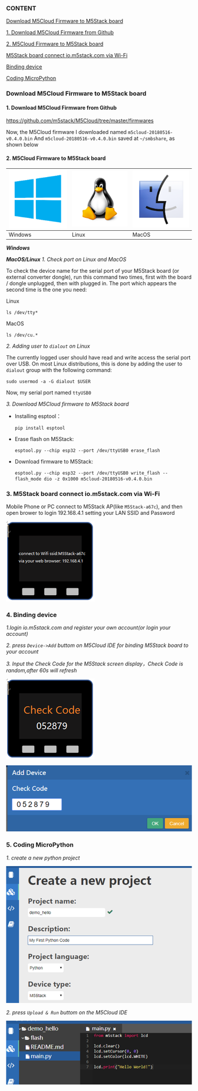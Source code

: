 
### CONTENT

[Download M5Cloud Firmware to M5Stack board](#download-m5cloud-firmware-to-m5stack-board)

[1. Download M5Cloud Firmware from Github](#1-download-m5cloud-firmware-from-github)
   
[2. M5Cloud Firmware to M5Stack board](#2-m5cloud-firmware-to-m5stack-board)

[M5Stack board connect io.m5stack.com via Wi-Fi](#m5stack-board-connect-iom5stackcom-via-wi-fi)

[Binding device](#binding-device)

[Coding MicroPython](#coding-micropython)


### Download M5Cloud Firmware to M5Stack board
#### 1. Download M5Cloud Firmware from Github
https://github.com/m5stack/M5Cloud/tree/master/firmwares
  
Now, the M5Cloud firmware I downloaded named `m5cloud-20180516-v0.4.0.bin`
And `m5cloud-20180516-v0.4.0.bin` saved at `~/smbshare`, as shown below

#### 2. M5Cloud Firmware to M5Stack board
![image](platform_picture/windows-logo1.png) | ![image](platform_picture/linux-logo1.png) | ![image](platform_picture/macos-logo1.png) 
---|---|---
Windows | Linux | MacOS 

***Windows***



***MacOS/Linux***
*1. Check port on Linux and MacOS*

  To check the device name for the serial port of your M5Stack board (or external converter dongle), run this command two times, first with the board / dongle unplugged, then with plugged in. The port which appears the second time is the one you need:

  Linux

  ```
  ls /dev/tty*
  ```
  
  MacOS

  ```
  ls /dev/cu.*
  ```


*2. Adding user to `dialout` on Linux*

The currently logged user should have read and write access the serial port over USB. On most Linux distributions, this is done by adding the user to `dialout` group with the following command:

  ```
  sudo usermod -a -G dialout $USER
  ```
Now, my serial port named `ttyUSB0`

*3. Download M5Cloud firmware to M5Stack board*
  - Installing esptool：
    ```
    pip install esptool
    ```
  - Erase flash on M5Stack:
    ```
    esptool.py --chip esp32 --port /dev/ttyUSB0 erase_flash
    ```
  - Download firmware to M5Stack: 
    ```
    esptool.py --chip esp32 --port /dev/ttyUSB0 write_flash --flash_mode dio -z 0x1000 m5cloud-20180516-v0.4.0.bin
    ```
    
### 3. M5Stack board connect io.m5stack.com via Wi-Fi


Mobile Phone or PC connect to M5Stack AP(like `M5Stack-a67c`), and then open brower to login 192.168.4.1 setting your LAN SSID and Password

![image](M5Stack_MicroPython_UserGuidePictures/m5stack_connet_wifi.png)

### 4. Binding device

*1.login io.m5stack.com and register your own account(or login your account)*

*2. press `Device->Add` buttom on M5Cloud IDE for binding M5Stack board to your account*

*3. Input the Check Code for the M5Stack screen display，Check Code is random,after 60s will refresh*

![image](M5Stack_MicroPython_UserGuidePictures/check_code_on_m5stack.png)

![image](M5Stack_MicroPython_UserGuidePictures/WebIDE_check_code.png)

### 5. Coding MicroPython

*1. create a new python project*

![image](M5Stack_MicroPython_UserGuidePictures/create_a_new_project.png)

*2. press `Upload & Run` buttom on the M5Cloud IDE*

![image](M5Stack_MicroPython_UserGuidePictures/hello_world_prj.png)
